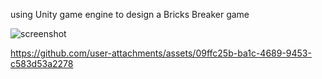 
using Unity game engine to design a Bricks Breaker game

![screenshot](https://user-images.githubusercontent.com/85714356/122908231-911d4a80-d35c-11eb-9599-78290a269766.png)


https://github.com/user-attachments/assets/09ffc25b-ba1c-4689-9453-c583d53a2278

